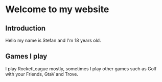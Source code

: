 # Welcome to my website

## Introduction

Hello my name is Stefan and I'm 18 years old.

## Games I play

I play RocketLeague mostly, sometimes I play other games such as Golf with your Friends, GtaV and Trove.
